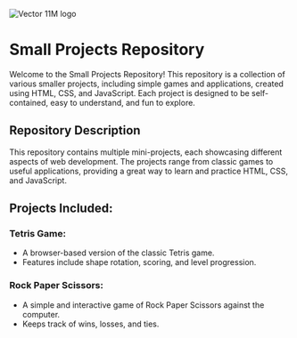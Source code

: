 
![Vector 11M logo](https://github.com/Martenelias/Small-projects/assets/124877606/b4005eff-cfa4-4bae-b81a-2d6f8f390906) 

# Small Projects Repository 
Welcome to the Small Projects Repository! This repository is a collection of various smaller projects, including simple games and applications, created using HTML, CSS, and JavaScript. Each project is designed to be self-contained, easy to understand, and fun to explore. 

## Repository Description 
This repository contains multiple mini-projects, each showcasing different aspects of web development. The projects range from classic games to useful applications, providing a great way to learn and practice HTML, CSS, and JavaScript. 
 
## Projects Included: 
### Tetris Game: 
- A browser-based version of the classic Tetris game.  
- Features include shape rotation, scoring, and level progression.  

### Rock Paper Scissors:  
- A simple and interactive game of Rock Paper Scissors against the computer. 
- Keeps track of wins, losses, and ties. 
 
